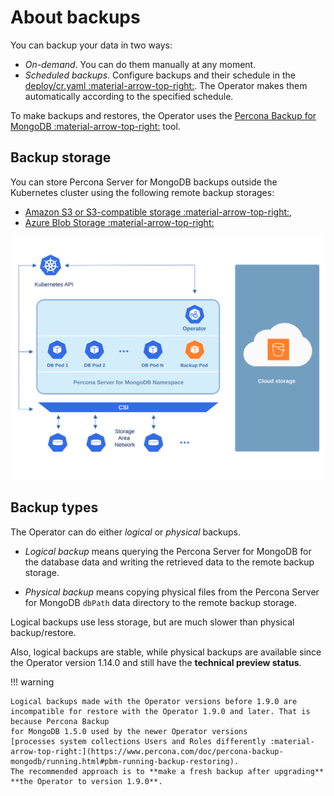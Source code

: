 # About backups

You can backup your data in two ways:

* *On-demand*. You can do them manually at any moment.
* *Scheduled backups*. Configure backups and their schedule in the [deploy/cr.yaml :material-arrow-top-right:](https://github.com/percona/percona-server-mongodb-operator/blob/main/deploy/cr.yaml). The Operator makes them automatically according to the specified schedule.

To make backups and restores, the Operator uses the [Percona Backup for MongoDB :material-arrow-top-right:](https://github.com/percona/percona-backup-mongodb) tool.

## Backup storage

You can store Percona Server for MongoDB backups outside the Kubernetes
cluster using the following remote backup storages: 

* [Amazon S3 or S3-compatible storage :material-arrow-top-right:](https://en.wikipedia.org/wiki/Amazon_S3#S3_API_and_competing_services),
* [Azure Blob Storage :material-arrow-top-right:](https://azure.microsoft.com/en-us/services/storage/blobs/)

![image](assets/images/backup-cloud.svg)

## Backup types

<a name="physical"></a> The Operator can do either *logical* or *physical* backups.

* *Logical backup* means querying the Percona Server for MongoDB for the database data and writing the retrieved data to the remote backup storage.

* *Physical backup* means copying physical files from the Percona Server for MongoDB `dbPath` data directory to the remote backup storage.

Logical backups use less storage, but are much slower than physical backup/restore.

Also, logical backups are stable, while physical backups are available since the
Operator version 1.14.0 and still have the **technical preview status**.

!!! warning

    Logical backups made with the Operator versions before 1.9.0 are
    incompatible for restore with the Operator 1.9.0 and later. That is because Percona Backup
    for MongoDB 1.5.0 used by the newer Operator versions
    [processes system collections Users and Roles differently :material-arrow-top-right:](https://www.percona.com/doc/percona-backup-mongodb/running.html#pbm-running-backup-restoring).
    The recommended approach is to **make a fresh backup after upgrading**
    **the Operator to version 1.9.0**.
